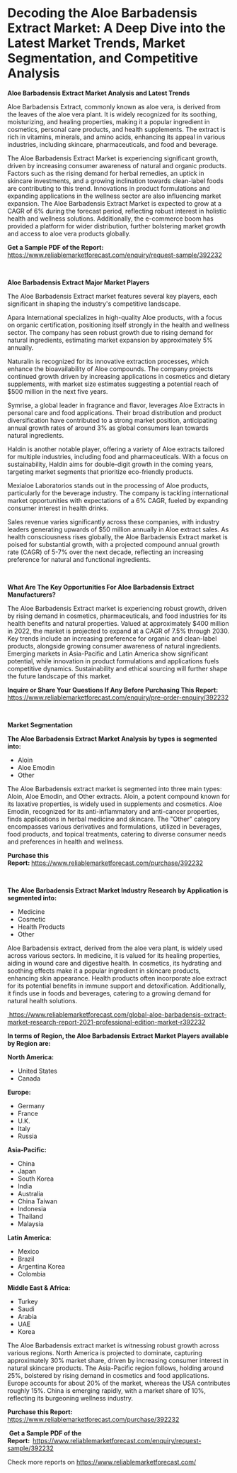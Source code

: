 <p><h1>Decoding the Aloe Barbadensis Extract Market: A Deep Dive into the Latest Market Trends, Market Segmentation, and Competitive Analysis</h1></p><p><strong>Aloe Barbadensis Extract Market Analysis and Latest Trends</strong></p>
<p><p>Aloe Barbadensis Extract, commonly known as aloe vera, is derived from the leaves of the aloe vera plant. It is widely recognized for its soothing, moisturizing, and healing properties, making it a popular ingredient in cosmetics, personal care products, and health supplements. The extract is rich in vitamins, minerals, and amino acids, enhancing its appeal in various industries, including skincare, pharmaceuticals, and food and beverage.</p><p>The Aloe Barbadensis Extract Market is experiencing significant growth, driven by increasing consumer awareness of natural and organic products. Factors such as the rising demand for herbal remedies, an uptick in skincare investments, and a growing inclination towards clean-label foods are contributing to this trend. Innovations in product formulations and expanding applications in the wellness sector are also influencing market expansion. The Aloe Barbadensis Extract Market is expected to grow at a CAGR of 6% during the forecast period, reflecting robust interest in holistic health and wellness solutions. Additionally, the e-commerce boom has provided a platform for wider distribution, further bolstering market growth and access to aloe vera products globally.</p></p>
<p><strong>Get a Sample PDF of the Report:&nbsp;</strong> <a href="https://www.reliablemarketforecast.com/enquiry/request-sample/392232?utm_campaign=2603&utm_medium=2&utm_source=Github&utm_content=ia&utm_term=29032025&utm_id=aloe-barbadensis-extract">https://www.reliablemarketforecast.com/enquiry/request-sample/392232</a></p>
<p>&nbsp;</p>
<p><strong>Aloe Barbadensis Extract Major Market Players</strong></p>
<p><p>The Aloe Barbadensis Extract market features several key players, each significant in shaping the industry's competitive landscape. </p><p>Apara International specializes in high-quality Aloe products, with a focus on organic certification, positioning itself strongly in the health and wellness sector. The company has seen robust growth due to rising demand for natural ingredients, estimating market expansion by approximately 5% annually.</p><p>Naturalin is recognized for its innovative extraction processes, which enhance the bioavailability of Aloe compounds. The company projects continued growth driven by increasing applications in cosmetics and dietary supplements, with market size estimates suggesting a potential reach of $500 million in the next five years.</p><p>Symrise, a global leader in fragrance and flavor, leverages Aloe Extracts in personal care and food applications. Their broad distribution and product diversification have contributed to a strong market position, anticipating annual growth rates of around 3% as global consumers lean towards natural ingredients.</p><p>Haldin is another notable player, offering a variety of Aloe extracts tailored for multiple industries, including food and pharmaceuticals. With a focus on sustainability, Haldin aims for double-digit growth in the coming years, targeting market segments that prioritize eco-friendly products.</p><p>Mexialoe Laboratorios stands out in the processing of Aloe products, particularly for the beverage industry. The company is tackling international market opportunities with expectations of a 6% CAGR, fueled by expanding consumer interest in health drinks.</p><p>Sales revenue varies significantly across these companies, with industry leaders generating upwards of $50 million annually in Aloe extract sales. As health consciousness rises globally, the Aloe Barbadensis Extract market is poised for substantial growth, with a projected compound annual growth rate (CAGR) of 5-7% over the next decade, reflecting an increasing preference for natural and functional ingredients.</p></p>
<p>&nbsp;</p>
<p><strong>What Are The Key Opportunities For Aloe Barbadensis Extract Manufacturers?</strong></p>
<p><p>The Aloe Barbadensis Extract market is experiencing robust growth, driven by rising demand in cosmetics, pharmaceuticals, and food industries for its health benefits and natural properties. Valued at approximately $400 million in 2022, the market is projected to expand at a CAGR of 7.5% through 2030. Key trends include an increasing preference for organic and clean-label products, alongside growing consumer awareness of natural ingredients. Emerging markets in Asia-Pacific and Latin America show significant potential, while innovation in product formulations and applications fuels competitive dynamics. Sustainability and ethical sourcing will further shape the future landscape of this market.</p></p>
<p><strong>Inquire or Share Your Questions If Any Before Purchasing This Report:</strong> <a href="https://www.reliablemarketforecast.com/enquiry/pre-order-enquiry/392232?utm_campaign=2603&utm_medium=2&utm_source=Github&utm_content=ia&utm_term=29032025&utm_id=aloe-barbadensis-extract">https://www.reliablemarketforecast.com/enquiry/pre-order-enquiry/392232</a></p>
<p>&nbsp;</p>
<p><strong>Market Segmentation</strong></p>
<p><strong>The Aloe Barbadensis Extract Market Analysis by types is segmented into:</strong></p>
<p><ul><li>Aloin</li><li>Aloe Emodin</li><li>Other</li></ul></p>
<p><p>The Aloe Barbadensis extract market is segmented into three main types: Aloin, Aloe Emodin, and Other extracts. Aloin, a potent compound known for its laxative properties, is widely used in supplements and cosmetics. Aloe Emodin, recognized for its anti-inflammatory and anti-cancer properties, finds applications in herbal medicine and skincare. The "Other" category encompasses various derivatives and formulations, utilized in beverages, food products, and topical treatments, catering to diverse consumer needs and preferences in health and wellness.</p></p>
<p><strong>Purchase this Report:&nbsp;</strong><a href="https://www.reliablemarketforecast.com/purchase/392232?utm_campaign=2603&utm_medium=2&utm_source=Github&utm_content=ia&utm_term=29032025&utm_id=aloe-barbadensis-extract">https://www.reliablemarketforecast.com/purchase/392232</a></p>
<p>&nbsp;</p>
<p><strong>The Aloe Barbadensis Extract Market Industry Research by Application is segmented into:</strong></p>
<p><ul><li>Medicine</li><li>Cosmetic</li><li>Health Products</li><li>Other</li></ul></p>
<p><p>Aloe Barbadensis extract, derived from the aloe vera plant, is widely used across various sectors. In medicine, it is valued for its healing properties, aiding in wound care and digestive health. In cosmetics, its hydrating and soothing effects make it a popular ingredient in skincare products, enhancing skin appearance. Health products often incorporate aloe extract for its potential benefits in immune support and detoxification. Additionally, it finds use in foods and beverages, catering to a growing demand for natural health solutions.</p></p>
<p><a href="https://www.reliablemarketforecast.com/global-aloe-barbadensis-extract-market-research-report-2021-professional-edition-market-r392232?utm_campaign=2603&utm_medium=2&utm_source=Github&utm_content=ia&utm_term=29032025&utm_id=aloe-barbadensis-extract">&nbsp;https://www.reliablemarketforecast.com/global-aloe-barbadensis-extract-market-research-report-2021-professional-edition-market-r392232</a></p>
<p><strong>In terms of Region, the Aloe Barbadensis Extract Market Players available by Region are:</strong></p>
<p>
    <p> <strong> North America: </strong>
        <ul>
            <li>United States</li>
            <li>Canada</li>
        </ul>
        </p> 
    <p> <strong> Europe: </strong>
        <ul>
            <li>Germany</li>
            <li>France</li>
            <li>U.K.</li>
            <li>Italy</li>
            <li>Russia</li>
        </ul>
        </p> 
    <p> <strong> Asia-Pacific: </strong>
        <ul>
            <li>China</li>
            <li>Japan</li>
            <li>South Korea</li>
            <li>India</li>
            <li>Australia</li>
            <li>China Taiwan</li>
            <li>Indonesia</li>
            <li>Thailand</li>
            <li>Malaysia</li>
        </ul>
        </p> 
    <p> <strong> Latin America: </strong>
        <ul>
            <li>Mexico</li>
            <li>Brazil</li>
            <li>Argentina Korea</li>
            <li>Colombia</li>
        </ul>
        </p> 
    <p> <strong> Middle East & Africa: </strong>
        <ul>
            <li>Turkey</li>
            <li>Saudi</li>
            <li>Arabia</li>
            <li>UAE</li>
            <li>Korea</li>
        </ul>
    </p>
    </p>
<p><p>The Aloe Barbadensis extract market is witnessing robust growth across various regions. North America is projected to dominate, capturing approximately 30% market share, driven by increasing consumer interest in natural skincare products. The Asia-Pacific region follows, holding around 25%, bolstered by rising demand in cosmetics and food applications. Europe accounts for about 20% of the market, whereas the USA contributes roughly 15%. China is emerging rapidly, with a market share of 10%, reflecting its burgeoning wellness industry.</p></p>
<p><strong>Purchase this Report: </strong><a href="https://www.reliablemarketforecast.com/purchase/392232?utm_campaign=2603&utm_medium=2&utm_source=Github&utm_content=ia&utm_term=29032025&utm_id=aloe-barbadensis-extract">https://www.reliablemarketforecast.com/purchase/392232</a></p>
<p>&nbsp;<strong>Get a Sample PDF of the Report:&nbsp;&nbsp;</strong><a href="https://www.reliablemarketforecast.com/enquiry/request-sample/392232?utm_campaign=2603&utm_medium=2&utm_source=Github&utm_content=ia&utm_term=29032025&utm_id=aloe-barbadensis-extract">https://www.reliablemarketforecast.com/enquiry/request-sample/392232</a></p>
<p><strong></strong></p>
<p>Check more reports on <a href="https://www.reliablemarketforecast.com/?utm_campaign=2603&utm_medium=2&utm_source=Github&utm_content=ia&utm_term=29032025&utm_id=aloe-barbadensis-extract">https://www.reliablemarketforecast.com/</a></p>